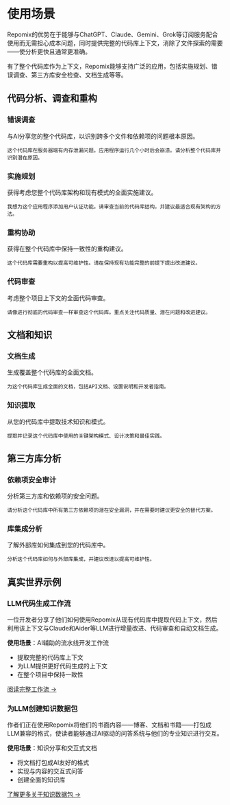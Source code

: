 # 使用场景

Repomix的优势在于能够与ChatGPT、Claude、Gemini、Grok等订阅服务配合使用而无需担心成本问题，同时提供完整的代码库上下文，消除了文件探索的需要——使分析更快且通常更准确。

有了整个代码库作为上下文，Repomix能够支持广泛的应用，包括实施规划、错误调查、第三方库安全检查、文档生成等等。

## 代码分析、调查和重构

### 错误调查
与AI分享您的整个代码库，以识别跨多个文件和依赖项的问题根本原因。

```
这个代码库在服务器端有内存泄漏问题。应用程序运行几个小时后会崩溃。请分析整个代码库并识别潜在原因。
```

### 实施规划
获得考虑您整个代码库架构和现有模式的全面实施建议。

```
我想为这个应用程序添加用户认证功能。请审查当前的代码库结构，并建议最适合现有架构的方法。
```

### 重构协助
获得在整个代码库中保持一致性的重构建议。

```
这个代码库需要重构以提高可维护性。请在保持现有功能完整的前提下提出改进建议。
```

### 代码审查
考虑整个项目上下文的全面代码审查。

```
请像进行彻底的代码审查一样审查这个代码库。重点关注代码质量、潜在问题和改进建议。
```


## 文档和知识

### 文档生成
生成覆盖整个代码库的全面文档。

```
为这个代码库生成全面的文档，包括API文档、设置说明和开发者指南。
```

### 知识提取
从您的代码库中提取技术知识和模式。

```
提取并记录这个代码库中使用的关键架构模式、设计决策和最佳实践。
```

## 第三方库分析

### 依赖项安全审计
分析第三方库和依赖项的安全问题。

```
请分析这个代码库中所有第三方依赖项的潜在安全漏洞，并在需要时建议更安全的替代方案。
```

### 库集成分析
了解外部库如何集成到您的代码库中。

```
分析这个代码库如何与外部库集成，并建议改进以提高可维护性。
```

## 真实世界示例

### LLM代码生成工作流
一位开发者分享了他们如何使用Repomix从现有代码库中提取代码上下文，然后利用该上下文与Claude和Aider等LLM进行增量改进、代码审查和自动文档生成。

**使用场景**：AI辅助的流水线开发工作流
- 提取完整的代码库上下文
- 为LLM提供更好代码生成的上下文
- 在整个项目中保持一致性

[阅读完整工作流 →](https://harper.blog/2025/02/16/my-llm-codegen-workflow-atm/)

### 为LLM创建知识数据包
作者们正在使用Repomix将他们的书面内容——博客、文档和书籍——打包成LLM兼容的格式，使读者能够通过AI驱动的问答系统与他们的专业知识进行交互。

**使用场景**：知识分享和交互式文档
- 将文档打包成AI友好的格式
- 实现与内容的交互式问答
- 创建全面的知识库

[了解更多关于知识数据包 →](https://lethain.com/competitive-advantage-author-llms/)